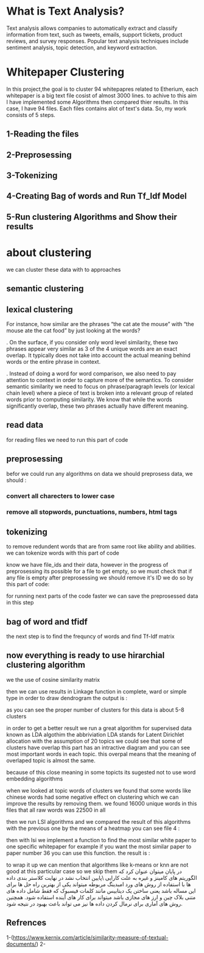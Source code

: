 # What is Text Analysis?
Text analysis allows companies to automatically extract and classify information from text, such as tweets, emails, support tickets, product reviews, and survey responses. Popular text analysis techniques include sentiment analysis, topic detection, and keyword extraction.

# Whitepaper Clustering

In this project,the goal is to cluster 94 whitepapres related to Etherium, each whitepaper is a big text file cosist of almost 3000 lines.
to achive to this aim I have implemented some Algorithms then compared thier results.
In this case, I have 94 files. Each files contains alot of text's data. So, my work consists of 5 steps.
## 1-Reading the files
## 2-Preprosessing
## 3-Tokenizing
## 4-Creating Bag of words and Run Tf_Idf Model
## 5-Run clustering Algorithms and Show their results 

# about clustering
we can cluster these data with to approaches 
## semantic clustering
## lexical clustering
For instance, how similar are the phrases “the cat ate the mouse” with “the mouse ate the cat food” by just looking at the words?


. On the surface, if you consider only word level similarity, these two phrases appear very similar as 3 of the 4 unique words are an exact overlap. It typically does not take into account the actual meaning behind words or the entire phrase in context.


. Instead of doing a word for word comparison, we also need to pay attention to context in order to capture more of the semantics. To consider semantic similarity we need to focus on phrase/paragraph levels (or lexical chain level) where a piece of text is broken into a relevant group of related words prior to computing similarity. We know that while the words significantly overlap, these two phrases actually have different meaning.
## read data 
for reading files we need to run this part of code


## preprosessing
befor we could run any algorithms on data we should preprosess data, 
we should :
### convert all charecters to lower case
### remove all stopwords, punctuations, numbers, html tags 

## tokenizing
to remove redundent words that are from same root like ability and abilities.
we can tokenize words
with this part of code

know we have file_ids and their data, however in the progress of preprosessing its possible for a file to get empty, so we must check that if any file is empty after preprosessing we should remove it's ID
we do so by this part of code:







for running next parts of the code faster we can save the preprosessed data in this step

## bag of word and tfidf
the next step is to find the frequncy of words and find Tf-Idf matrix 



## now everything is ready to use hirarchial clustering algorithm
we the use of cosine similarity matrix 

then we can use results in Linkage function in complete, ward or simple type in order to draw dendrogram
the output is :




as you can see the proper number of clusters for this data is about 5-8 clusters 

in order to get a better result we run a great algorithm for supervised data known as LDA algothim the abbriviation LDA stands for Latent Dirichlet allocation
with the assumption of 20 topics we could see that some of clusters have overlap this part has an intractive diagram and you can see most important words in each topic.
this overpal means that the meaning of overlaped topic is almost the same.

because of this close meaning in some topicts its sugested not to use word embedding algorithms 

when we looked at topic words of clusters we found that some words like chinese words had some negative effect on clustering which we can improve the results by removing them.
we found 16000 unique words in this files that all raw words was 22500 in all 

then we run LSI algorithms and we compared the result of this algorithms with the previous one by the means of a heatmap 
you can see file 4 :





then with lsi we implement a function to find the most similar white paper to one specific whitepaper for example if you want the most similar paper to paper number 36 you can use this function.
the result is :


to wrap it up we can mention that algorithms like k-means or knn are not good at this particular case so we skip them 
در پایان میتوان عنوان کرد که الگوریتم های کامینز و غیره به علت کارایی \پایین انتخاب نشد 
در نهایت کلاستر بندی داده ها با استفاده از روش های ورد امبدینگ مربوطه میتواند یکی از بهترین راه حل ها برای این مساله باشد یعنی ساختن یک دیتابیس مانند کلمات فیسبوک که فقط شامل داده های متنی بلاک چین و ارز های مجازی باشد میتواند برای 
کار های آینده استفاده شود.
همچنین روش های آماری برای نرمال کردن داده ها نیز می تواند باعث بهبود در نتیجه شود.

## Refrences

1-(https://www.kernix.com/article/similarity-measure-of-textual-documents/)
2-
